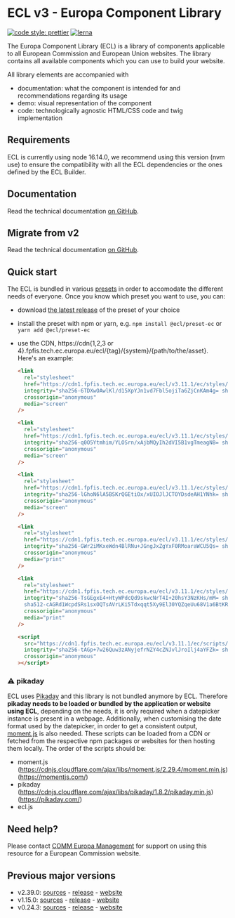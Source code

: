 # ECL v3 - Europa Component Library

[![code style: prettier](https://img.shields.io/badge/code_style-prettier-ff69b4.svg?style=flat-square)](https://github.com/prettier/prettier)
[![lerna](https://img.shields.io/badge/maintained%20with-lerna-cc00ff.svg)](https://lernajs.io/)

The Europa Component Library (ECL) is a library of components applicable to all European Commission and European Union websites. The library contains all available components which you can use to build your website.

All library elements are accompanied with

- documentation: what the component is intended for and recommendations regarding its usage
- demo: visual representation of the component
- code: technologically agnostic HTML/CSS code and twig implementation

## Requirements

ECL is currently using node 16.14.0, we recommend using this version (nvm use) to ensure the compatibility with all the ECL dependencies or the ones defined by the ECL Builder.

## Documentation

Read the technical documentation [on GitHub](docs/README.md).

## Migrate from v2

Read the technical documentation [on GitHub](docs/Migrating-v3.md).

## Quick start

The ECL is bundled in various [presets](docs/presets.md) in order to accomodate the different needs of everyone. Once you know which preset you want to use, you can:

- download [the latest release](https://github.com/ec-europa/europa-component-library/releases/latest) of the preset of your choice
- install the preset with npm or yarn, e.g. `npm install @ecl/preset-ec` or `yarn add @ecl/preset-ec`
- use the CDN, https://cdn{1,2,3 or 4}.fpfis.tech.ec.europa.eu/ecl/{tag}/{system}/{path/to/the/asset}. Here's an example:

  ```html
  <link
    rel="stylesheet"
    href="https://cdn1.fpfis.tech.ec.europa.eu/ecl/v3.11.1/ec/styles/optional/ecl-ec-default.css"
    integrity="sha256-6TDXwOAwlKl/d15XpYJn1vd7Fbl5ojiTa6ZjCnKAm4g= sha384-4wO3PdkI7dLsMqFjq/Xo/kBCFPxVyRxt+K1p7x1kwKFZjLb4ZnmNEghOe+tl91CJ sha512-IY5bLEpm/4GksU2BjAcCSeg/GyXZdj6hZjL7e2h+d6Niz8L5OG1IEm5fXv6WteLGkfxutjPqOhquJJu1zqTrWA=="
    crossorigin="anonymous"
    media="screen"
  />
  ```

  ```html
  <link
    rel="stylesheet"
    href="https://cdn1.fpfis.tech.ec.europa.eu/ecl/v3.11.1/ec/styles/optional/ecl-reset.css"
    integrity="sha256-q0O5Ytmhim/YLOSrn/xAjbMQyIh2dVI5B1vgTmeagN8= sha384-mF0atpSZD4XueV/FknRJrBcq7vVbZLyHbnlB51PbYA9XKrZnHFe4ENwiuwgpud7m sha512-yAWCk9f59yDOzjq/GEEnxs9R9s+L1XU1VYAR256+Ehb839L73k5/8aTVvmyZkiU1fjbuZ9tWJwyZyqrzP1drFg=="
    crossorigin="anonymous"
    media="screen"
  />
  ```

  ```html
  <link
    rel="stylesheet"
    href="https://cdn1.fpfis.tech.ec.europa.eu/ecl/v3.11.1/ec/styles/ecl-ec.css"
    integrity="sha256-lGhoN6lA5BSKrQGEtiOx/xUIOJlJCTOYDsdeAH1YNhk= sha384-MKiUC/7XhTlJ2S80i9lZMTWJwoHVkGCHP1VsQLgztN6Qlx4gxLcdqeI5N3kadfe/ sha512-ppwPmERjKKY0OfvIBG8PYZOVZUsydDb2fV/N2DxL1GoP7U6I7D7RbBFzoR7LmuDkqyBq33eShoNDQ5AnUFVSow=="
    crossorigin="anonymous"
    media="screen"
  />
  ```

  ```html
  <link
    rel="stylesheet"
    href="https://cdn1.fpfis.tech.ec.europa.eu/ecl/v3.11.1/ec/styles/ecl-ec-print.css"
    integrity="sha256-GWr2iMKxeWdn4BlRNu+JGngJxZgYxF0RMoaraWCU5Qs= sha384-u0820s0ITVND7Z1h+MeNCknxE62wvDMFzA2lPW2SvtXLLI4/PK2hHGf4bxdLKfep sha512-YkDDh1k8lgdVbsGy05NArGpOo5xmr5RB9TFCifVi/GYhiee5P2y5eZwmtxHoLCsuuWC8BY2vr+Pkrs+WTNdjFA=="
    crossorigin="anonymous"
    media="print"
  />
  ```

  ```html
  <link
    rel="stylesheet"
    href="https://cdn1.fpfis.tech.ec.europa.eu/ecl/v3.11.1/ec/styles/optional/ecl-ec-default-print.css"
    integrity="sha256-TsGEgxE4+HtyWPdcQd9skwcNrT4I+20hsY3NzKHs/mM= sha384-FKmLkUAPmQ0nPhM6xe7rZUedBZnMEnU8i4F0sXj3lLt1xWcdy5VtJV0OikCricXx
    sha512-cAGRd1WcpdSRs1sxOQTsAVrLKi5Tdxqqt5Xy9El30YQZqeUu68V1a6BtKR+3R0quiUR0Qai2Gsn/wRzxX3vxQA=="
    crossorigin="anonymous"
    media="print"
  />
  ```

  ```html
  <script
    src="https://cdn1.fpfis.tech.ec.europa.eu/ecl/v3.11.1/ec/scripts/ecl-ec.js"
    integrity="sha256-tAGp+7w26Quw3zANyjefrNZY4cZNJvlJroIlj4aYFZk= sha384-w6N53Agg8ZLrl9XkBOaigiQOUO8zeYQidMBbcxp+KSnhFt1LF4r9zW33tFwnMYLr sha512-08e6ETth3l1wiP59MKaaGUq1PX3du/s5Usxw02tH2pjlpNH0R8whpHKrFdo90X29FYnjQjTmbW5EWww/gwztGQ=="
    crossorigin="anonymous"
  ></script>
  ```

### :warning: pikaday

ECL uses [Pikaday](https://github.com/Pikaday/Pikaday) and this library is not bundled anymore by ECL.
Therefore **pikaday needs to be loaded or bundled by the application or website using ECL**, depending on the needs, it is only required when
a datepicker instance is present in a webpage.
Additionally, when customising the date format used by the datepicker, in order to get a consistent output, [moment.js](https://momentjs.com/) is also needed.
These scripts can be loaded from a CDN or fetched from the respective npm packages or websites for then hosting them locally.
The order of the scripts should be:

- moment.js (https://cdnjs.cloudflare.com/ajax/libs/moment.js/2.29.4/moment.min.js) (https://momentjs.com/)
- pikaday (https://cdnjs.cloudflare.com/ajax/libs/pikaday/1.8.2/pikaday.min.js) (https://pikaday.com/)
- ecl.js

## Need help?

Please contact [COMM Europa Management](mailto:Europamanagement@ec.europa.eu) for support on using this resource for a European Commission website.

## Previous major versions

- v2.39.0: [sources](https://github.com/ec-europa/europa-component-library/tree/v2) - [release](https://github.com/ec-europa/europa-component-library/releases/tag/v2.39.0) - [website](https://ec.europa.eu/component-library/v2.39.0/)
- v1.15.0: [sources](https://github.com/ec-europa/europa-component-library/tree/v1) - [release](https://github.com/ec-europa/europa-component-library/releases/tag/v1.15.0) - [website](https://ec.europa.eu/component-library/v1.15.0/)
- v0.24.3: [sources](https://github.com/ec-europa/europa-component-library/tree/v0) - [release](https://github.com/ec-europa/europa-component-library/releases/tag/v0.24.3) - [website](https://ec.europa.eu/component-library/v0.24.3/)
